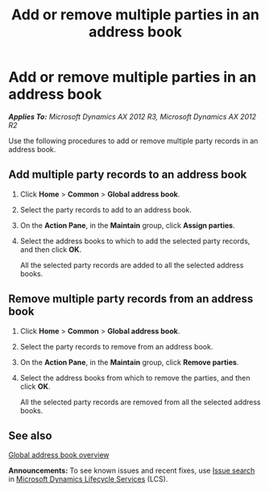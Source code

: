 ﻿---
title: Add or remove multiple parties in an address book
TOCTitle: Add or remove multiple parties in an address book
ms:assetid: 982586d0-81da-4a09-8c31-04730ef925b4
ms:mtpsurl: https://technet.microsoft.com/en-us/library/JJ677352(v=AX.60)
ms:contentKeyID: 49384126
ms.date: 04/18/2014
mtps_version: v=AX.60
f1_keywords:
- add record to address book
- add to address book
- address book
- dynamics ax address book
- remove from address book
- remove record from address book
---

# Add or remove multiple parties in an address book 


_**Applies To:** Microsoft Dynamics AX 2012 R3, Microsoft Dynamics AX 2012 R2_

Use the following procedures to add or remove multiple party records in an address book.

## Add multiple party records to an address book

1.  Click **Home** \> **Common** \> **Global address book**.

2.  Select the party records to add to an address book.

3.  On the **Action Pane**, in the **Maintain** group, click **Assign parties**.

4.  Select the address books to which to add the selected party records, and then click **OK**.
    
    All the selected party records are added to all the selected address books.

## Remove multiple party records from an address book

1.  Click **Home** \> **Common** \> **Global address book**.

2.  Select the party records to remove from an address book.

3.  On the **Action Pane**, in the **Maintain** group, click **Remove parties**.

4.  Select the address books from which to remove the parties, and then click **OK**.
    
    All the selected party records are removed from all the selected address books.

## See also

[Global address book overview](global-address-book-overview.md)

  
**Announcements:** To see known issues and recent fixes, use [Issue search](http://go.microsoft.com/fwlink/?linkid=389258) in [Microsoft Dynamics Lifecycle Services](http://go.microsoft.com/fwlink/?linkid=306505) (LCS).

